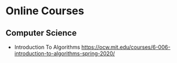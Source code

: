# Online Courses

## Computer Science

* Introduction To Algorithms https://ocw.mit.edu/courses/6-006-introduction-to-algorithms-spring-2020/

